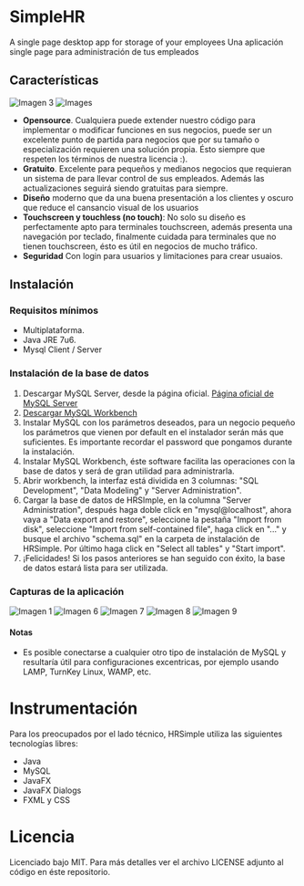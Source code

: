 SimpleHR
===============

A single page desktop app for storage of your employees
Una aplicación single page para administración de tus empleados

## Características
![Imagen 3](/images/HR_3.png)
![Images](http://jsitech.com/wp-content/uploads/2014/12/how-to-install-and-set-up-git-on-ubuntu-14-04-lts-vps.jpg)
- __Opensource__. Cualquiera puede extender nuestro código para implementar o modificar funciones en sus negocios, puede ser un excelente punto de partida para negocios que por su tamaño o especialización requieren una solución propia. Ésto siempre que respeten los términos de nuestra licencia :).
- __Gratuito__. Excelente para pequeños y medianos negocios que requieran un sistema de para llevar control de sus empleados. Además las actualizaciones seguirá siendo gratuitas para siempre.
- __Diseño__ moderno que da una buena presentación a los clientes y oscuro que reduce el cansancio visual de los usuarios
- __Touchscreen y touchless (no touch)__: No solo su diseño es perfectamente apto para terminales touchscreen, además presenta una navegación por teclado, finalmente cuidada para terminales que no tienen touchscreen, ésto es útil en negocios de mucho tráfico.
- __Seguridad__ Con login para usuarios y limitaciones para crear usuaios.



## Instalación
### Requisitos mínimos
- Multiplataforma.
- Java JRE 7u6.
- Mysql Client / Server

### Instalación de la base de datos
1. Descargar MySQL Server, desde la página oficial. [Página oficial de MySQL Server](http://dev.mysql.com/downloads/mysql/)
2. [Descargar MySQL Workbench](http://dev.mysql.com/downloads/tools/workbench/)
3. Instalar MySQL con los parámetros deseados, para un negocio pequeño los parámetros que vienen por default en el instalador serán más que suficientes. Es importante recordar el password que pongamos durante la instalación.
4. Instalar MySQL Workbench, éste software facilita las operaciones con la base de datos y será de gran utilidad para administrarla.
5. Abrir workbench, la interfaz está dividida en 3 columnas: "SQL Development", "Data Modeling" y "Server Administration".
6. Cargar la base de datos de HRSImple, en la columna "Server Administration", después haga doble click en "mysql@localhost", ahora vaya a "Data export and restore", seleccione la pestaña "Import from disk", seleccione "Import from self-contained file", haga click en "..." y busque el archivo "schema.sql" en la carpeta de instalación de HRSimple. Por último haga click en "Select all tables" y "Start import".
7. ¡Felicidades! Si los pasos anteriores se han seguido con éxito, la base de datos estará lista para ser utilizada.

### Capturas de la aplicación
![Imagen 1](/images/HR_1.png)
![Imagen 6](/images/HR_6.png)
![Imagen 7](/images/HR_7.png)
![Imagen 8](/images/HR_8.png)
![Imagen 9](/images/HR_9.png)



#### Notas
- Es posible conectarse a cualquier otro tipo de instalación de MySQL y resultaría útil para configuraciones excentricas, por ejemplo usando LAMP, TurnKey Linux, WAMP, etc.



Instrumentación
===============
Para los preocupados por el lado técnico, HRSimple utiliza las siguientes tecnologías libres:
- Java
- MySQL
- JavaFX 
- JavaFX Dialogs 
- FXML y CSS


Licencia
========

Licenciado bajo MIT. Para más detalles ver el archivo LICENSE adjunto al código en éste repositorio.


